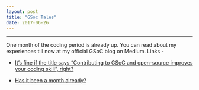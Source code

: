 ```yaml
---
layout: post
title: "GSoc Tales"
date: 2017-06-26
---
```

----------------
One month of the coding period is already up. You can read about my experiences till now at my official GSoC blog on Medium.
Links -

* [It’s fine if the title says “Contributing to GSoC and open-source improves your coding skill”, right?](https://medium.com/@prasunk2/its-fine-if-the-title-says-contributing-to-gsoc-and-open-source-improves-your-coding-skill-e6334041000f)

* [Has it been a month already?](https://medium.com/@prasunk2/has-it-been-a-month-already-d5e20755dd51)
